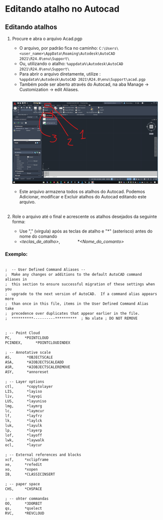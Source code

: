 # Editando atalho no Autocad


## Editando atalhos

1. Procure e abra o arquivo Acad.pgp

    * O arquivo, por padrão fica no caminho: ```C:\Users\<user_name>\AppData\Roaming\Autodesk\AutoCAD 2021\R24.0\enu\Support\```
    * Ou, utilizando o atalho: ```%appdata%\Autodesk\AutoCAD 2021\R24.0\enu\Support\```
    * Para abrir o arquivo diretamente, utilize : ```%appdata%\Autodesk\AutoCAD 2021\R24.0\enu\Support\acad.pgp```
    * Também pode ser aberto através do Autocad, na aba Manage ->  Customization -> edit Aliases.
    <br>
  
    ![img](./open_pgp.jpg)
    <br>

    * Este arquivo armazena todos os atalhos do Autocad. Podemos Adicionar, modificar e Excluir atalhos do Autocad editando este arquivo.
    <br>
2. Role o arquivo até o final e acrescente os atalhos desejados da seguinte forma:
    - Use "," (virgula) após as teclas de atalho e "*" (asterisco) antes do nome do comando
    - *\<teclas_de_atalho\>*, &emsp; &emsp; &emsp; **\<Nome_do_comanto\>*

### Exemplo:

```Lisp

;  -- User Defined Command Aliases --
;  Make any changes or additions to the default AutoCAD command aliases in 
;  this section to ensure successful migration of these settings when you
;  upgrade to the next version of AutoCAD.  If a command alias appears more
;  than once in this file, items in the User Defined Command Alias take
;  precedence over duplicates that appear earlier in the file.
;  **********----------**********  ; No xlate ; DO NOT REMOVE


; -- Point Cloud
PC,      *POINTCLOUD
PCINDEX,      *POINTCLOUDINDEX

; -- Annotative scale
AS,       *OBJECTSCALE
ASA,      *AIOBJECTSCALEADD
ASR,      *AIOBJECTSCALEREMOVE
ASY,      *annoreset

; -- Layer options
ctl,      *copytolayer
LIS,      *layiso
liv,      *layvpi
LUS,      *layuniso
lmg,      *laymrg
lc,       *laymcur
lf,       *layfrz
lk,       *laylck
luk,      *layulk
lp,       *layerp
lof,      *layoff
lwk,      *laywalk
ocl,      *laycur

; -- External references and blocks
xcf,     *xclipframe
xe,      *refedit
xo,      *xopen
IB,      *CLASSICINSERT

; -- paper space
CHS,     *CHSPACE

; -- ohter commandas
OO,      *3DORBIT
qs,      *qselect
RVC,     *REVCLOUD


```